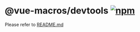 # @vue-macros/devtools [![npm](https://img.shields.io/npm/v/@vue-macros/devtools.svg)](https://npmjs.com/package/@vue-macros/devtools)

Please refer to [README.md](https://github.com/sxzz/vue-macros#readme)
